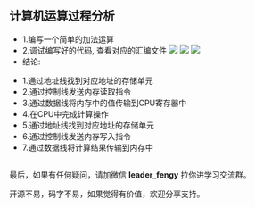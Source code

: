 ## 计算机运算过程分析

- 1.编写一个简单的加法运算
- 2.调试编写好的代码, 查看对应的汇编文件
  ![](https://img-blog.csdnimg.cn/img_convert/cd7728553a54887d4fc8f8d7be76ff3c.png)
  ![](https://img-blog.csdnimg.cn/img_convert/6d73e8b907457511093f7bd71ec2b1f0.png)
  ![](https://img-blog.csdnimg.cn/img_convert/f48a45d6d63c16e7415ff225b28681f2.png)
- 结论:

+ 1.通过地址线找到对应地址的存储单元
+ 2.通过控制线发送内存读取指令
+ 3.通过数据线将内存中的值传输到CPU寄存器中
+ 4.在CPU中完成计算操作
+ 5.通过地址线找到对应地址的存储单元
+ 6.通过控制线发送内存写入指令
+ 7.通过数据线将计算结果传输到内存中

## 

最后，如果有任何疑问，请加微信 **leader_fengy** 拉你进学习交流群。

开源不易，码字不易，如果觉得有价值，欢迎分享支持。